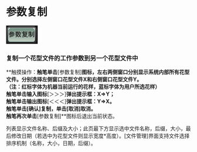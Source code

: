 # 参数复制

![](../.gitbook/assets/b4%20%281%29.PNG)

### 复制一个花型文件的工作参数到另一个花型文件中

**触摸操作：**触笔单击**\[参数复制\]**图标，左右两侧窗口分别显示系统内部所有花型文件。分别选择左侧窗口花型文件X和右侧窗口花型文件Y。  
（注：红标字体为机器当前运行的花样，蓝标字体为用户所选花样）  
触笔单击输入图标**\[＞＞＞\]**弹出提示框：**X⇒Y**；  
触笔单击输出图标**\[＜＜＜\]**弹出提示框：**Y⇒X**。  
触笔单击\[确认\]复制，单击\[取消\]取消。  
触笔再次单击**\[参数复制\]**图标后退出当前状态。

列表显示文件名称、后缀及大小；此页最下方显示选中文件名称，后缀，大小，最后修改日期（若选中为花型文件则显示宽度\*高度）。\[文件管理\]界面支持文件选择排序机制（名称，大小，日期，后缀）。

